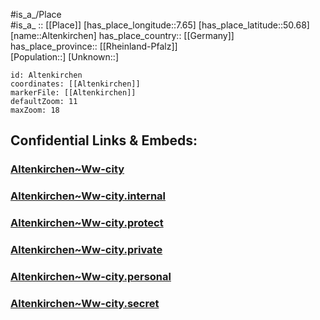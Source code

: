 ﻿---
location: [50.68,7.65] 
mapzoom: [7,12] 
mapmarker: city 
type: City
tags:
- geo/City


SpocWebEntityId: 28778
isDeleted: false
confidential: public

---
#is_a_/Place  
#is_a_ :: [[Place]] 
[has_place_longitude::7.65] 
[has_place_latitude::50.68] 
[name::Altenkirchen] 
has_place_country:: [[Germany]]  
has_place_province:: [[Rheinland-Pfalz]]  
[Population::] 
[Unknown::] 


```leaflet
id: Altenkirchen
coordinates: [[Altenkirchen]] 
markerFile: [[Altenkirchen]] 
defaultZoom: 11 
maxZoom: 18
```


## Confidential Links & Embeds: 

### [Altenkirchen~Ww-city](/_public/Earth/Continent/Europe/Europe~Central/Germany/Germany~West/Rheinland-Pfalz/counties~RP/Altenkirchen~Westerwald/cities~Altenkirchen~Ww/Altenkirchen~Ww-city.md) 

### [Altenkirchen~Ww-city.internal](/_internal/Earth/Continent/Europe/Europe~Central/Germany/Germany~West/Rheinland-Pfalz/counties~RP/Altenkirchen~Westerwald/cities~Altenkirchen~Ww/Altenkirchen~Ww-city.internal.md) 

### [Altenkirchen~Ww-city.protect](/_protect/Earth/Continent/Europe/Europe~Central/Germany/Germany~West/Rheinland-Pfalz/counties~RP/Altenkirchen~Westerwald/cities~Altenkirchen~Ww/Altenkirchen~Ww-city.protect.md) 

### [Altenkirchen~Ww-city.private](/_private/Earth/Continent/Europe/Europe~Central/Germany/Germany~West/Rheinland-Pfalz/counties~RP/Altenkirchen~Westerwald/cities~Altenkirchen~Ww/Altenkirchen~Ww-city.private.md) 

### [Altenkirchen~Ww-city.personal](/_personal/Earth/Continent/Europe/Europe~Central/Germany/Germany~West/Rheinland-Pfalz/counties~RP/Altenkirchen~Westerwald/cities~Altenkirchen~Ww/Altenkirchen~Ww-city.personal.md) 

### [Altenkirchen~Ww-city.secret](/_secret/Earth/Continent/Europe/Europe~Central/Germany/Germany~West/Rheinland-Pfalz/counties~RP/Altenkirchen~Westerwald/cities~Altenkirchen~Ww/Altenkirchen~Ww-city.secret.md) 
